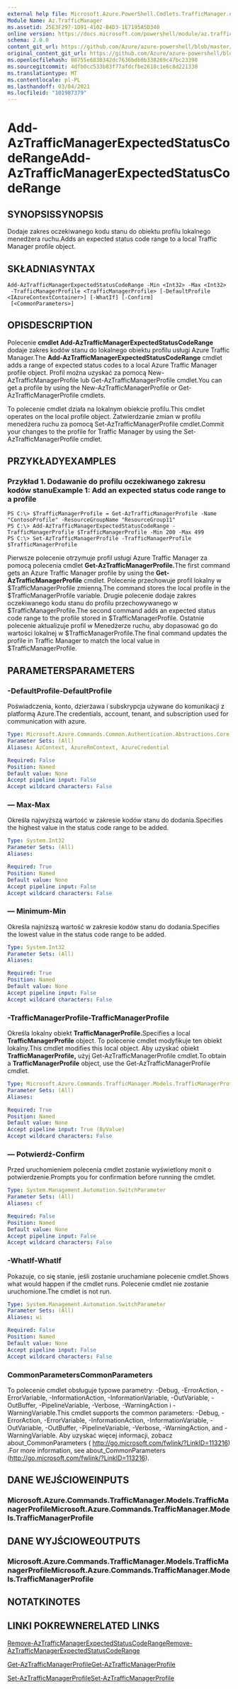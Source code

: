 ```yaml
---
external help file: Microsoft.Azure.PowerShell.Cmdlets.TrafficManager.dll-Help.xml
Module Name: Az.TrafficManager
ms.assetid: 25E3F297-1D91-4102-B4D3-1E7195A5D340
online version: https://docs.microsoft.com/powershell/module/az.trafficmanager/add-aztrafficmanagerexpectedstatuscoderange
schema: 2.0.0
content_git_url: https://github.com/Azure/azure-powershell/blob/master/src/TrafficManager/TrafficManager/help/Add-AzTrafficManagerExpectedStatusCodeRange.md
original_content_git_url: https://github.com/Azure/azure-powershell/blob/master/src/TrafficManager/TrafficManager/help/Add-AzTrafficManagerExpectedStatusCodeRange.md
ms.openlocfilehash: 88755e6830342dc7636bdb0b338269c47bc23398
ms.sourcegitcommit: 4dfb0cc533b83f77afdcfbe2618c1e6c8d221330
ms.translationtype: MT
ms.contentlocale: pl-PL
ms.lasthandoff: 03/04/2021
ms.locfileid: "101987379"
---
```

# <span data-ttu-id="005ff-101">Add-AzTrafficManagerExpectedStatusCodeRange</span><span class="sxs-lookup"><span data-stu-id="005ff-101">Add-AzTrafficManagerExpectedStatusCodeRange</span></span>

## <span data-ttu-id="005ff-102">SYNOPSIS</span><span class="sxs-lookup"><span data-stu-id="005ff-102">SYNOPSIS</span></span>
<span data-ttu-id="005ff-103">Dodaje zakres oczekiwanego kodu stanu do obiektu profilu lokalnego menedżera ruchu.</span><span class="sxs-lookup"><span data-stu-id="005ff-103">Adds an expected status code range to a local Traffic Manager profile object.</span></span>

## <span data-ttu-id="005ff-104">SKŁADNIA</span><span class="sxs-lookup"><span data-stu-id="005ff-104">SYNTAX</span></span>

```
Add-AzTrafficManagerExpectedStatusCodeRange -Min <Int32> -Max <Int32>
 -TrafficManagerProfile <TrafficManagerProfile> [-DefaultProfile <IAzureContextContainer>] [-WhatIf] [-Confirm]
 [<CommonParameters>]
```

## <span data-ttu-id="005ff-105">OPIS</span><span class="sxs-lookup"><span data-stu-id="005ff-105">DESCRIPTION</span></span>
<span data-ttu-id="005ff-106">Polecenie **cmdlet Add-AzTrafficManagerExpectedStatusCodeRange** dodaje zakres kodów stanu do lokalnego obiektu profilu usługi Azure Traffic Manager.</span><span class="sxs-lookup"><span data-stu-id="005ff-106">The **Add-AzTrafficManagerExpectedStatusCodeRange** cmdlet adds a range of expected status codes to a local Azure Traffic Manager profile object.</span></span>
<span data-ttu-id="005ff-107">Profil można uzyskać za pomocą New-AzTrafficManagerProfile lub Get-AzTrafficManagerProfile cmdlet.</span><span class="sxs-lookup"><span data-stu-id="005ff-107">You can get a profile by using the New-AzTrafficManagerProfile or Get-AzTrafficManagerProfile cmdlets.</span></span>

<span data-ttu-id="005ff-108">To polecenie cmdlet działa na lokalnym obiekcie profilu.</span><span class="sxs-lookup"><span data-stu-id="005ff-108">This cmdlet operates on the local profile object.</span></span>
<span data-ttu-id="005ff-109">Zatwierdzanie zmian w profilu menedżera ruchu za pomocą Set-AzTrafficManagerProfile cmdlet.</span><span class="sxs-lookup"><span data-stu-id="005ff-109">Commit your changes to the profile for Traffic Manager by using the Set-AzTrafficManagerProfile cmdlet.</span></span>

## <span data-ttu-id="005ff-110">PRZYKŁADY</span><span class="sxs-lookup"><span data-stu-id="005ff-110">EXAMPLES</span></span>

### <span data-ttu-id="005ff-111">Przykład 1. Dodawanie do profilu oczekiwanego zakresu kodów stanu</span><span class="sxs-lookup"><span data-stu-id="005ff-111">Example 1: Add an expected status code range to a profile</span></span>
```
PS C:\> $TrafficManagerProfile = Get-AzTrafficManagerProfile -Name "ContosoProfile" -ResourceGroupName "ResourceGroup11"
PS C:\> Add-AzTrafficManagerExpectedStatusCodeRange -TrafficManagerProfile $TrafficManagerProfile -Min 200 -Max 499
PS C:\> Set-AzTrafficManagerProfile -TrafficManagerProfile $TrafficManagerProfile
```

<span data-ttu-id="005ff-112">Pierwsze polecenie otrzymuje profil usługi Azure Traffic Manager za pomocą polecenia cmdlet **Get-AzTrafficManagerProfile.**</span><span class="sxs-lookup"><span data-stu-id="005ff-112">The first command gets an Azure Traffic Manager profile by using the **Get-AzTrafficManagerProfile** cmdlet.</span></span>
<span data-ttu-id="005ff-113">Polecenie przechowuje profil lokalny w $TrafficManagerProfile zmienną.</span><span class="sxs-lookup"><span data-stu-id="005ff-113">The command stores the local profile in the $TrafficManagerProfile variable.</span></span>
<span data-ttu-id="005ff-114">Drugie polecenie dodaje zakres oczekiwanego kodu stanu do profilu przechowywanego w $TrafficManagerProfile.</span><span class="sxs-lookup"><span data-stu-id="005ff-114">The second command adds an expected status code range to the profile stored in $TrafficManagerProfile.</span></span>
<span data-ttu-id="005ff-115">Ostatnie polecenie aktualizuje profil w Menedżerze ruchu, aby dopasować go do wartości lokalnej w $TrafficManagerProfile.</span><span class="sxs-lookup"><span data-stu-id="005ff-115">The final command updates the profile in Traffic Manager to match the local value in $TrafficManagerProfile.</span></span>

## <span data-ttu-id="005ff-116">PARAMETERS</span><span class="sxs-lookup"><span data-stu-id="005ff-116">PARAMETERS</span></span>

### <span data-ttu-id="005ff-117">-DefaultProfile</span><span class="sxs-lookup"><span data-stu-id="005ff-117">-DefaultProfile</span></span>
<span data-ttu-id="005ff-118">Poświadczenia, konto, dzierżawa i subskrypcja używane do komunikacji z platformą Azure.</span><span class="sxs-lookup"><span data-stu-id="005ff-118">The credentials, account, tenant, and subscription used for communication with azure.</span></span>

```yaml
Type: Microsoft.Azure.Commands.Common.Authentication.Abstractions.Core.IAzureContextContainer
Parameter Sets: (All)
Aliases: AzContext, AzureRmContext, AzureCredential

Required: False
Position: Named
Default value: None
Accept pipeline input: False
Accept wildcard characters: False
```

### <span data-ttu-id="005ff-119">— Max</span><span class="sxs-lookup"><span data-stu-id="005ff-119">-Max</span></span>
<span data-ttu-id="005ff-120">Określa najwyższą wartość w zakresie kodów stanu do dodania.</span><span class="sxs-lookup"><span data-stu-id="005ff-120">Specifies the highest value in the status code range to be added.</span></span>

```yaml
Type: System.Int32
Parameter Sets: (All)
Aliases:

Required: True
Position: Named
Default value: None
Accept pipeline input: False
Accept wildcard characters: False
```

### <span data-ttu-id="005ff-121">— Minimum</span><span class="sxs-lookup"><span data-stu-id="005ff-121">-Min</span></span>
<span data-ttu-id="005ff-122">Określa najniższą wartość w zakresie kodów stanu do dodania.</span><span class="sxs-lookup"><span data-stu-id="005ff-122">Specifies the lowest value in the status code range to be added.</span></span>

```yaml
Type: System.Int32
Parameter Sets: (All)
Aliases:

Required: True
Position: Named
Default value: None
Accept pipeline input: False
Accept wildcard characters: False
```

### <span data-ttu-id="005ff-123">-TrafficManagerProfile</span><span class="sxs-lookup"><span data-stu-id="005ff-123">-TrafficManagerProfile</span></span>
<span data-ttu-id="005ff-124">Określa lokalny obiekt **TrafficManagerProfile.**</span><span class="sxs-lookup"><span data-stu-id="005ff-124">Specifies a local **TrafficManagerProfile** object.</span></span>
<span data-ttu-id="005ff-125">To polecenie cmdlet modyfikuje ten obiekt lokalny.</span><span class="sxs-lookup"><span data-stu-id="005ff-125">This cmdlet modifies this local object.</span></span>
<span data-ttu-id="005ff-126">Aby uzyskać obiekt **TrafficManagerProfile,** użyj Get-AzTrafficManagerProfile cmdlet.</span><span class="sxs-lookup"><span data-stu-id="005ff-126">To obtain a **TrafficManagerProfile** object, use the Get-AzTrafficManagerProfile cmdlet.</span></span>

```yaml
Type: Microsoft.Azure.Commands.TrafficManager.Models.TrafficManagerProfile
Parameter Sets: (All)
Aliases:

Required: True
Position: Named
Default value: None
Accept pipeline input: True (ByValue)
Accept wildcard characters: False
```

### <span data-ttu-id="005ff-127">— Potwierdź</span><span class="sxs-lookup"><span data-stu-id="005ff-127">-Confirm</span></span>
<span data-ttu-id="005ff-128">Przed uruchomieniem polecenia cmdlet zostanie wyświetlony monit o potwierdzenie.</span><span class="sxs-lookup"><span data-stu-id="005ff-128">Prompts you for confirmation before running the cmdlet.</span></span>

```yaml
Type: System.Management.Automation.SwitchParameter
Parameter Sets: (All)
Aliases: cf

Required: False
Position: Named
Default value: None
Accept pipeline input: False
Accept wildcard characters: False
```

### <span data-ttu-id="005ff-129">-WhatIf</span><span class="sxs-lookup"><span data-stu-id="005ff-129">-WhatIf</span></span>
<span data-ttu-id="005ff-130">Pokazuje, co się stanie, jeśli zostanie uruchamiane polecenie cmdlet.</span><span class="sxs-lookup"><span data-stu-id="005ff-130">Shows what would happen if the cmdlet runs.</span></span> <span data-ttu-id="005ff-131">Polecenie cmdlet nie zostanie uruchomione.</span><span class="sxs-lookup"><span data-stu-id="005ff-131">The cmdlet is not run.</span></span>

```yaml
Type: System.Management.Automation.SwitchParameter
Parameter Sets: (All)
Aliases: wi

Required: False
Position: Named
Default value: None
Accept pipeline input: False
Accept wildcard characters: False
```

### <span data-ttu-id="005ff-132">CommonParameters</span><span class="sxs-lookup"><span data-stu-id="005ff-132">CommonParameters</span></span>
<span data-ttu-id="005ff-133">To polecenie cmdlet obsługuje typowe parametry: -Debug, -ErrorAction, -ErrorVariable, -InformationAction, -InformationVariable, -OutVariable, -OutBuffer, -PipelineVariable, -Verbose, -WarningAction i -WarningVariable.</span><span class="sxs-lookup"><span data-stu-id="005ff-133">This cmdlet supports the common parameters: -Debug, -ErrorAction, -ErrorVariable, -InformationAction, -InformationVariable, -OutVariable, -OutBuffer, -PipelineVariable, -Verbose, -WarningAction, and -WarningVariable.</span></span> <span data-ttu-id="005ff-134">Aby uzyskać więcej informacji, zobacz about_CommonParameters ( http://go.microsoft.com/fwlink/?LinkID=113216) .</span><span class="sxs-lookup"><span data-stu-id="005ff-134">For more information, see about_CommonParameters (http://go.microsoft.com/fwlink/?LinkID=113216).</span></span>

## <span data-ttu-id="005ff-135">DANE WEJŚCIOWE</span><span class="sxs-lookup"><span data-stu-id="005ff-135">INPUTS</span></span>

### <span data-ttu-id="005ff-136">Microsoft.Azure.Commands.TrafficManager.Models.TrafficManagerProfile</span><span class="sxs-lookup"><span data-stu-id="005ff-136">Microsoft.Azure.Commands.TrafficManager.Models.TrafficManagerProfile</span></span>

## <span data-ttu-id="005ff-137">DANE WYJŚCIOWE</span><span class="sxs-lookup"><span data-stu-id="005ff-137">OUTPUTS</span></span>

### <span data-ttu-id="005ff-138">Microsoft.Azure.Commands.TrafficManager.Models.TrafficManagerProfile</span><span class="sxs-lookup"><span data-stu-id="005ff-138">Microsoft.Azure.Commands.TrafficManager.Models.TrafficManagerProfile</span></span>

## <span data-ttu-id="005ff-139">NOTATKI</span><span class="sxs-lookup"><span data-stu-id="005ff-139">NOTES</span></span>

## <span data-ttu-id="005ff-140">LINKI POKREWNE</span><span class="sxs-lookup"><span data-stu-id="005ff-140">RELATED LINKS</span></span>

[<span data-ttu-id="005ff-141">Remove-AzTrafficManagerExpectedStatusCodeRange</span><span class="sxs-lookup"><span data-stu-id="005ff-141">Remove-AzTrafficManagerExpectedStatusCodeRange</span></span>](./Remove-AzTrafficManagerExpectedStatusCodeRange.md)

[<span data-ttu-id="005ff-142">Get-AzTrafficManagerProfile</span><span class="sxs-lookup"><span data-stu-id="005ff-142">Get-AzTrafficManagerProfile</span></span>](./Get-AzTrafficManagerProfile.md)

[<span data-ttu-id="005ff-143">Set-AzTrafficManagerProfile</span><span class="sxs-lookup"><span data-stu-id="005ff-143">Set-AzTrafficManagerProfile</span></span>](./Set-AzTrafficManagerProfile.md)
